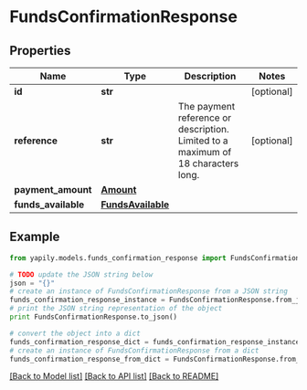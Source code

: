 # FundsConfirmationResponse


## Properties
Name | Type | Description | Notes
------------ | ------------- | ------------- | -------------
**id** | **str** |  | [optional] 
**reference** | **str** | The payment reference or description. Limited to a maximum of 18 characters long. | [optional] 
**payment_amount** | [**Amount**](Amount.md) |  | 
**funds_available** | [**FundsAvailable**](FundsAvailable.md) |  | 

## Example

```python
from yapily.models.funds_confirmation_response import FundsConfirmationResponse

# TODO update the JSON string below
json = "{}"
# create an instance of FundsConfirmationResponse from a JSON string
funds_confirmation_response_instance = FundsConfirmationResponse.from_json(json)
# print the JSON string representation of the object
print FundsConfirmationResponse.to_json()

# convert the object into a dict
funds_confirmation_response_dict = funds_confirmation_response_instance.to_dict()
# create an instance of FundsConfirmationResponse from a dict
funds_confirmation_response_from_dict = FundsConfirmationResponse.from_dict(funds_confirmation_response_dict)
```
[[Back to Model list]](../README.md#documentation-for-models) [[Back to API list]](../README.md#documentation-for-api-endpoints) [[Back to README]](../README.md)


